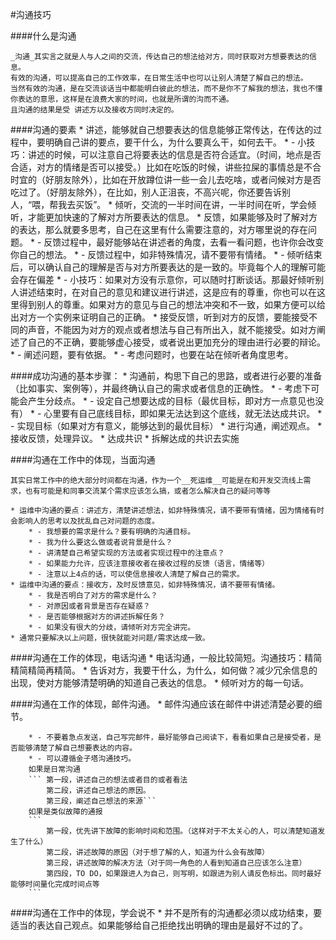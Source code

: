 #沟通技巧

####什么是沟通
    
    _沟通_其实言之就是人与人之间的交流，传达自己的想法给对方，同时获取对方想要表达的信息。
    有效的沟通，可以提高自己的工作效率，在日常生活中也可以让别人清楚了解自己的想法。
    当然有效的沟通，是在交流谈话当中都能明白彼此的想法，而不是你不了解我的想法，我也不懂你表达的意思，这样是在浪费大家的时间，也就是所谓的沟而不通。
    且沟通的结果是受 讲述方以及接收方同时决定的。

####沟通的要素
    * 讲述，能够就自己想要表达的信息能够正常传达，在传达的过程中，要明确自己讲的要点，要干什么，为什么要真么干，如何去干。
        * - 小技巧：讲述的时候，可以注意自己将要表达的信息是否符合适宜。（时间，地点是否合适，对方的情绪是否可以接受。）比如在吃饭的时候，讲些拉屎的事情总是不合时宜的（好朋友除外），比如在开放蹲位讲一些一会儿去吃啥，或者问候对方是否吃过了。（好朋友除外），在比如，别人正沮丧，不高兴呢，你还要告诉别人，“喂，帮我去买饭”。
    * 倾听，交流的一半时间在讲，一半时间在听，学会倾听，才能更加快速的了解对方所要表达的信息。
    * 反馈，如果能够及时了解对方的表达，那么就要多思考，自己在这里有什么需要注意的，对方哪里说的存在问题。
        * - 反馈过程中，最好能够站在讲述者的角度，去看一看问题，也许你会改变你自己的想法。
        * - 反馈过程中，如非特殊情况，请不要带有情绪。
        * - 倾听结束后，可以确认自己的理解是否与对方所要表达的是一致的。毕竟每个人的理解可能会存在偏差
        * - 小技巧：如果对方没有示意你，可以随时打断谈话。那最好倾听别人讲述结束时，在对自己的意见和建议进行讲述，这是应有的尊重，你也可以在这里得到别人的尊重。如果对方的意见与自己的想法冲突和不一致，如果方便可以给出对方一个实例来证明自己的正确。
    * 接受反馈，听到对方的反馈，要能接受不同的声音，不能因为对方的观点或者想法与自己有所出入，就不能接受。如对方阐述了自己的不正确，要能够虚心接受，或者说出更加充分的理由进行必要的辩论。
        * - 阐述问题，要有依据。
        * - 考虑问题时，也要在站在倾听者角度思考。

####成功沟通的基本步骤：
    * 沟通前，构思下自己的思路，或者进行必要的准备（比如事实、案例等），并最终确认自己的需求或者信息的正确性。
        * - 考虑下可能会产生分歧点。
        * - 设定自己想要达成的目标（最优目标，即对方一点意见也没有）
        * - 心里要有自己底线目标，即如果无法达到这个底线，就无法达成共识。
        * - 实现目标（如果对方有意义，能够达到的最优目标）
    * 进行沟通，阐述观点。
    * 接收反馈，处理异议。
    * 达成共识
    * 拆解达成的共识去实施



####沟通在工作中的体现，当面沟通

    其实日常工作中的绝大部分时间都在沟通，作为一个__死运维__可能是在和开发交流线上需求，也有可能是和同事交流某个需求应该怎么搞，或者怎么解决自己的疑问等等

    * 运维中沟通的要点：讲述方，清楚讲述想法，如非特殊情况，请不要带有情绪，因为情绪有时会影响人的思考以及扰乱自己对问题的态度。
        * - 我想要的需求是什么？要有明确的沟通目标。
        * - 我为什么要这么做或者说背景是什么？
        * - 讲清楚自己希望实现的方法或者实现过程中的注意点？
        * - 如果能力允许，应该注意接收者在接收过程的反馈（语言，情绪等）
        * - 注意以上4点的话，可以使信息接收人清楚了解自己的需求。
    * 运维中沟通的要点：接收方，及时反馈意见，如非特殊情况，请不要带有情绪。
        * - 我是否明白了对方的需求是什么？
        * - 对原因或者背景是否存在疑惑？
        * - 是否能够根据对方的讲述拆解任务？
        * - 如果没有很大的分歧，请倾听对方完全讲完。
    * 通常只要解决以上问题，很快就能对问题/需求达成一致。

####沟通在工作的体现，电话沟通
    * 电话沟通，一般比较简短。沟通技巧：精简精简精简再精简。
    * 告诉对方，我要干什么，为什么，如何做？减少冗余信息的出现，使对方能够清楚明确的知道自己表达的信息。
    * 倾听对方的每一句话。


####沟通在工作的体现，邮件沟通。
    * 邮件沟通应该在邮件中讲述清楚必要的细节。

        * - 不要着急点发送，自己写完邮件，最好能够自己阅读下，看看如果自己是接受者，是否能够清楚了解自己想要表达的内容。
        * - 可以遵循金子塔沟通技巧。 
        如果是日常沟通
        ``` 第一段，讲述自己的想法或者目的或者看法
            第二段，讲述自己想法的原因。
            第三段，阐述自己想法的来源```
        如果是类似故障的通报
        ```
            第一段，优先讲下故障的影响时间和范围。（这样对于不太关心的人，可以清楚知道发生了什么）
            第二段，讲述故障的原因（对于想了解的人，知道为什么会有故障）
            第三段，讲述故障的解决方法（对于同一角色的人看到知道自己应该怎么注意）
            第四段，TO DO，如果跟进人为自己，则写明，如跟进为别人请反色标出。同时最好能够时间量化完成时间点等
        ```

####沟通在工作中的体现，学会说不
    * 并不是所有的沟通都必须以成功结束，要适当的表达自己观点。如果能够给自己拒绝找出明确的理由是最好不过的了。


